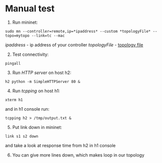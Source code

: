 # Manual test

1. Run mininet:

`sudo mn --controller=remote,ip=*ipaddress* --custom *topologyFile* --topo=mytopo --link=tc --mac`

*ipaddress* - ip address of your controller
*topologyFile* -  [topology file](https://github.com/aks-2017/semestralne-zadania-semestralne-zadanie-xkanuch-xjanec/blob/master/sdn/topology/topologySDN.py)

2. Test connectivity:

`pingall`

3. Run *HTTP server* on host h2:

`h2 python -m SimpleHTTPServer 80 &`

4. Run *tcpping* on host h1:

`xterm h1`

and in h1 console run:

`tcpping h2 > /tmp/output.txt &`

5. Put link down in mininet:

`link s1 s2 down`

and take a look at response time from h2 in h1 console

6. You can give more lines down, which makes loop in our topology
